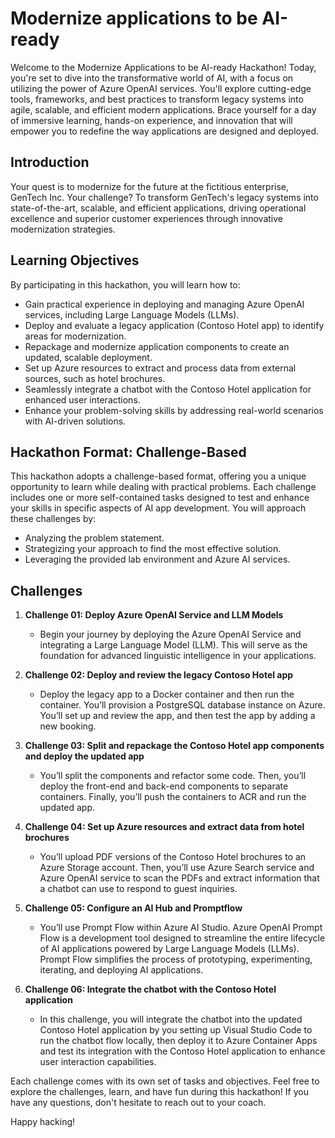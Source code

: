 # Modernize applications to be AI-ready

Welcome to the Modernize Applications to be AI-ready Hackathon! Today, you're set to dive into the transformative world of AI, with a focus on utilizing the power of Azure OpenAI services. You'll explore cutting-edge tools, frameworks, and best practices to transform legacy systems into agile, scalable, and efficient modern applications. Brace yourself for a day of immersive learning, hands-on experience, and innovation that will empower you to redefine the way applications are designed and deployed.

## Introduction

Your quest is to modernize for the future at the fictitious enterprise, GenTech Inc. Your challenge? To transform GenTech's legacy systems into state-of-the-art, scalable, and efficient applications, driving operational excellence and superior customer experiences through innovative modernization strategies.

## Learning Objectives

By participating in this hackathon, you will learn how to:

- Gain practical experience in deploying and managing Azure OpenAI services, including Large Language Models (LLMs).
- Deploy and evaluate a legacy application (Contoso Hotel app) to identify areas for modernization.
- Repackage and modernize application components to create an updated, scalable deployment.
- Set up Azure resources to extract and process data from external sources, such as hotel brochures.
- Seamlessly integrate a chatbot with the Contoso Hotel application for enhanced user interactions.
- Enhance your problem-solving skills by addressing real-world scenarios with AI-driven solutions.

## Hackathon Format: Challenge-Based
This hackathon adopts a challenge-based format, offering you a unique opportunity to learn while dealing with practical problems. Each challenge includes one or more self-contained tasks designed to test and enhance your skills in specific aspects of AI app development. You will approach these challenges by:

- Analyzing the problem statement.
- Strategizing your approach to find the most effective solution.
- Leveraging the provided lab environment and Azure AI services.

## Challenges

1. **Challenge 01: Deploy Azure OpenAI Service and LLM Models**

   - Begin your journey by deploying the Azure OpenAI Service and integrating a Large Language Model (LLM). This will serve as the foundation for advanced linguistic intelligence in your applications.

1. **Challenge 02: Deploy and review the legacy Contoso Hotel app**

   -  Deploy the legacy app to a Docker container and then run the container. You’ll provision a PostgreSQL database instance on Azure. You’ll set up and review the app, and then test the app by adding a new booking.

1. **Challenge 03: Split and repackage the Contoso Hotel app components and deploy the updated app**

   - You’ll split the components and refactor some code. Then, you’ll deploy the front-end and back-end components to separate containers. Finally, you’ll push the containers to ACR and run the updated app.   

1. **Challenge 04: Set up Azure resources and extract data from hotel brochures**

   - You’ll upload PDF versions of the Contoso Hotel brochures to an Azure Storage account. Then, you’ll use Azure Search service and Azure OpenAI service to scan the PDFs and extract information that a chatbot can use to respond to guest inquiries.

1. **Challenge 05: Configure an AI Hub and Promptflow**

   - You’ll use Prompt Flow within Azure AI Studio. Azure OpenAI Prompt Flow is a development tool designed to streamline the entire lifecycle of AI applications powered by Large Language Models (LLMs). Prompt Flow simplifies the process of prototyping, experimenting, iterating, and deploying AI applications.   

1. **Challenge 06: Integrate the chatbot with the Contoso Hotel application**   

   - In this challenge, you will integrate the chatbot into the updated Contoso Hotel application by you setting up Visual Studio Code to run the chatbot flow locally, then deploy it to Azure Container Apps and test its integration with the Contoso Hotel application to enhance user interaction capabilities.

Each challenge comes with its own set of tasks and objectives. Feel free to explore the challenges, learn, and have fun during this hackathon! If you have any questions, don't hesitate to reach out to your coach.

Happy hacking!

